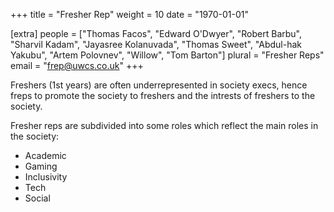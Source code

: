 +++
title = "Fresher Rep"
weight = 10
date = "1970-01-01"

[extra]
people = ["Thomas Facos", "Edward O'Dwyer", "Robert Barbu", "Sharvil Kadam", "Jayasree Kolanuvada", "Thomas Sweet", "Abdul-hak Yakubu", "Artem Polovnev", "Willow", "Tom Barton"]
plural = "Fresher Reps"
email = "frep@uwcs.co.uk"
+++

Freshers (1st years) are often underrepresented in society execs, hence freps to promote the society to freshers and the intrests of freshers to the society.

Fresher reps are subdivided into some roles which reflect the main roles in the society:
- Academic
- Gaming
- Inclusivity
- Tech
- Social